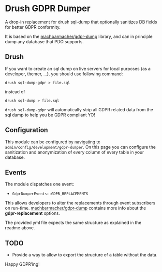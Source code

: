 # Drush GDPR Dumper

A drop-in replacement for drush sql-dump that optionally sanitizes DB fields for better GDPR conformity.

It is based on the [machbarmacher/gdpr-dump](https://github.com/machbarmacher/gdpr-dump) library, 
and can in principle dump any database that PDO supports. 

## Drush

If you want to create an sql dump on live servers for local purposes (as a developer, themer, ...), 
you should use following command:

```
drush sql-dump-gdpr > file.sql
```

instead of 

```
drush sql-dump > file.sql
```

`drush sql-dump-gdpr` will automatically strip all GDPR related data from the sql dump to help you 
be GDPR compliant YO!

## Configuration

This module can be configured by navigating to `admin/config/development/gdpr-dumper`.
On this page you can configure the sanitization and anonymization 
of every column of every table in your database.

## Events

The module dispatches one event:
* `GdprDumperEvents::GDPR_REPLACEMENTS`
 
This allows developers to alter the replacements through event subscribers on run-time.
[machbarmacher/gdpr-dump](https://github.com/machbarmacher/gdpr-dump) contains more info about 
the **gdpr-replacement** options. 

The provided yml file expects the same structure as explained in the readme above.

## TODO

* Provide a way to allow to export the structure of a table without the data.

Happy GDPR'ing!

